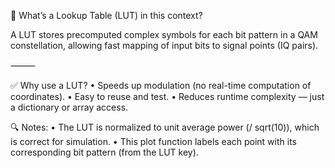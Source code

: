 
🔧 What’s a Lookup Table (LUT) in this context?

A LUT stores precomputed complex symbols for each bit pattern in a QAM constellation, allowing fast mapping of input bits to signal points (IQ pairs).

⸻

✅ Why use a LUT?
	•	Speeds up modulation (no real-time computation of coordinates).
	•	Easy to reuse and test.
	•	Reduces runtime complexity — just a dictionary or array access.


🔍 Notes:
	•	The LUT is normalized to unit average power (/ sqrt(10)), which is correct for simulation.
	•	This plot function labels each point with its corresponding bit pattern (from the LUT key).